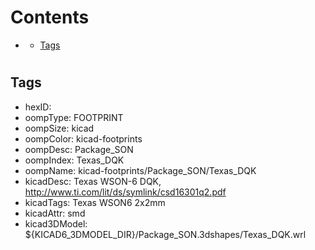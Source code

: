 



Contents
========

* [](#)
	* [Tags](#tags)

# 

## Tags

- hexID: 
- oompType: FOOTPRINT
- oompSize: kicad
- oompColor: kicad-footprints
- oompDesc: Package_SON
- oompIndex: Texas_DQK
- oompName: kicad-footprints/Package_SON/Texas_DQK
- kicadDesc: Texas WSON-6 DQK, http://www.ti.com/lit/ds/symlink/csd16301q2.pdf
- kicadTags: Texas WSON6 2x2mm
- kicadAttr: smd
- kicad3DModel: ${KICAD6_3DMODEL_DIR}/Package_SON.3dshapes/Texas_DQK.wrl
